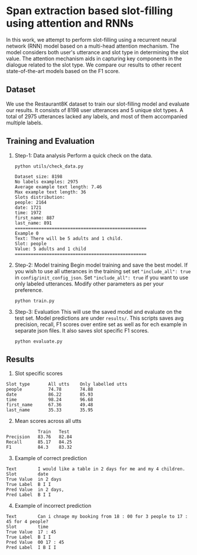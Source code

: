 # Span extraction based slot-filling using attention and RNNs
In this work, we attempt to perform slot-filling using a recurrent neural network (RNN) model based on a multi-head attention mechanism. The model considers both user's utterance and slot type in determining the slot value. The attention mechanism aids in capturing key components in the dialogue related to the slot type. We compare our results to other recent state-of-the-art models based on the F1 score.

## Dataset
We use the Restaurant8K dataset to train our slot-filling model and evaluate our results. It consists of 8198 user utterances and 5 unique slot types. A total of 2975 utterances lacked any labels, and most of them accompanied multiple labels.

## Training and Evaluation
1. Step-1: Data analysis
Perform a quick check on the data.
    ```
    python utils/check_data.py 
    ```
    ```
    Dataset size: 8198
    No labels examples: 2975
    Average example text length: 7.46
    Max example text length: 36
    Slots distribution:
    people: 2164
    date: 1721
    time: 1972
    first_name: 887
    last_name: 891
    ==================================================
    Example 0
    Text: There will be 5 adults and 1 child.
    Slot: people
    Value: 5 adults and 1 child
    ==================================================

    ```
2. Step-2: Model training
Begin model training and save the best model. If you wish to use all utterances in the training set set `"include_all": true` in `config/init_config_json`. Set `"include_all": true` if you want to use only labeled utterances. Modify other parameters as per your preference.
    ```
    python train.py
    ```

3. Step-3: Evaluation 
This will use the saved model and evaluate on the test set. Model predictions are under `results/`. This scripts saves avg precision, recall, F1 scores over entire set as well as for ech example in separate json files. It also saves slot specific F1 scores.
    ```
    python evaluate.py
    ```

## Results
1. Slot specific scores
```
Slot type	    All utts	Only labelled utts
people	        74.78	    74.88
date	        86.22	    85.93
time	        98.24	    96.68
first_name	    67.36	    49.48
last_name	    35.33	    35.95
```
2. Mean scores across all utts
```
	        Train	Test
Precision	83.76	82.84
Recall	    85.17	84.25
F1	        84.3	83.32
```
3. Example of correct prediction
```
Text	    I would like a table in 2 days for me and my 4 children.				
Slot	    date				
True Value	in 2 days				
True Label	B I I				
Pred Value	in 2 days,				
Pred Label	B I I				
```
4. Example of incorrect prediction
```
Text	    Can i chnage my booking from 18 : 00 for 3 people to 17 : 45 for 4 people?			
Slot	    time				
True Value	17 : 45				
True Label	B I I				
Pred Value	00 17 : 45				
Pred Label	I B I I				
```